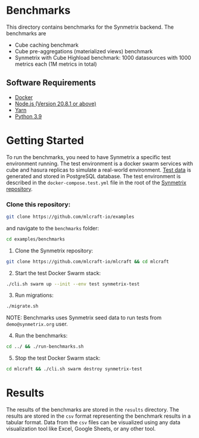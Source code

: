 # Benchmarks

This directory contains benchmarks for the Synmetrix backend. The benchmarks are

- Cube caching benchmark
- Cube pre-aggregations (materialized views) benchmark
- Synmetrix with Cube Highload benchmark: 1000 datasources with 1000 metrics each (1M metrics in total)

## Software Requirements

- [Docker](https://docs.docker.com/install)
- [Node.js (Version 20.8.1 or above)](https://nodejs.org/en/download/)
- [Yarn](https://yarnpkg.com/getting-started/install)
- [Python 3.9](https://www.python.org/downloads/)

# Getting Started

To run the benchmarks, you need to have Synmetrix a specific test environment running. 
The test environment is a docker swarm services with cube and hasura replicas to simulate a real-world environment. [Test data](https://github.com/mlcraft-io/mlcraft/blob/main/tests/data/orders.sql) is generated and stored in PostgreSQL database.
The test environment is described in the `docker-compose.test.yml` file in the root of the [Synmetrix repository](https://github.com/mlcraft-io/mlcraft/blob/main/docker-compose.test.yml).

### Clone this repository:

```bash
git clone https://github.com/mlcraft-io/examples
```

and navigate to the `benchmarks` folder:

```bash
cd examples/benchmarks
```

1. Clone the Synmetrix repository:

```bash
git clone https://github.com/mlcraft-io/mlcraft && cd mlcraft
```

2. Start the test Docker Swarm stack:

```bash
./cli.sh swarm up --init --env test synmetrix-test
```

3. Run migrations:

```bash
./migrate.sh
```

NOTE: Benchmarks uses Synmetrix seed data to run tests from `demo@synmetrix.org` user.

4. Run the benchmarks:

```bash
cd ../ && ./run-benchmarks.sh
```

5. Stop the test Docker Swarm stack:

```bash
cd mlcraft && ./cli.sh swarm destroy synmetrix-test
```

# Results

The results of the benchmarks are stored in the `results` directory. The results are stored in the `csv` format representing the benchmark results in a tabular format.
Data from the `csv` files can be visualized using any data visualization tool like Excel, Google Sheets, or any other tool.

